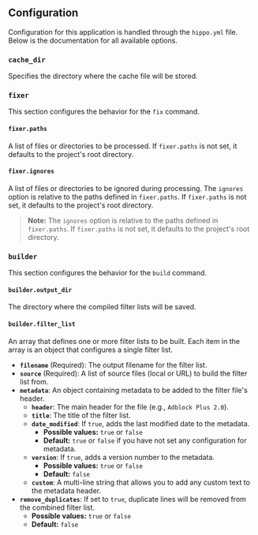## Configuration

Configuration for this application is handled through the `hippo.yml` file. Below is the documentation for all available options.

### `cache_dir`
Specifies the directory where the cache file will be stored.

### `fixer`
This section configures the behavior for the `fix` command.

#### `fixer.paths`
A list of files or directories to be processed. If `fixer.paths` is not set, it defaults to the project's root directory.

#### `fixer.ignores`
A list of files or directories to be ignored during processing. The `ignores` option is relative to the paths defined in `fixer.paths`. If `fixer.paths` is not set, it defaults to the project's root directory.

> **Note:** The `ignores` option is relative to the paths defined in `fixer.paths`. If `fixer.paths` is not set, it defaults to the project's root directory.

### `builder`
This section configures the behavior for the `build` command.

#### `builder.output_dir`
The directory where the compiled filter lists will be saved.

#### `builder.filter_list`
An array that defines one or more filter lists to be built. Each item in the array is an object that configures a single filter list.

- **`filename`** (Required): The output filename for the filter list.
- **`source`** (Required): A list of source files (local or URL) to build the filter list from.
- **`metadata`**: An object containing metadata to be added to the filter file's header.
  - **`header`**: The main header for the file (e.g., `Adblock Plus 2.0`).
  - **`title`**: The title of the filter list.
  - **`date_modified`**: If `true`, adds the last modified date to the metadata.
    - **Possible values:** `true` or `false`
    - **Default:** `true` or `false` if you have not set any configuration for metadata.
  - **`version`**: If `true`, adds a version number to the metadata.
    - **Possible values:** `true` or `false`
    - **Default:** `false`
  - **`custom`**: A multi-line string that allows you to add any custom text to the metadata header.
- **`remove_duplicates`**: If set to `true`, duplicate lines will be removed from the combined filter list.
  - **Possible values:** `true` or `false`
  - **Default:** `false`
